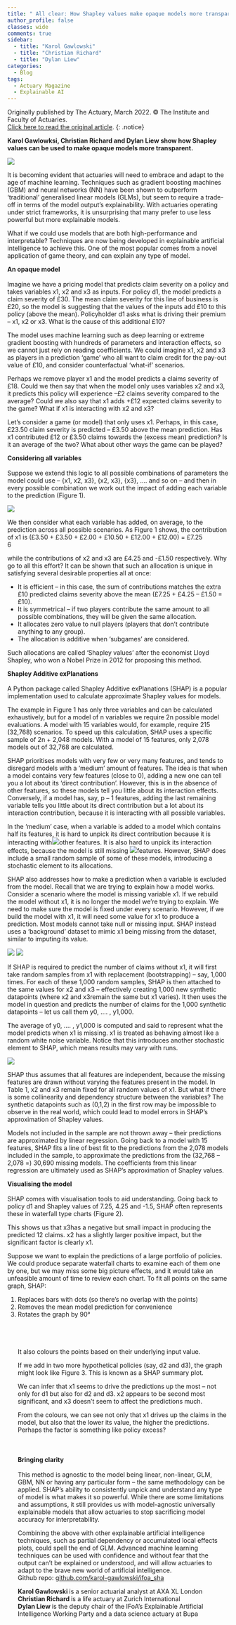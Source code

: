 ```yaml
---
title: " All clear: How Shapley values make opaque models more transparent"
author_profile: false 
classes: wide
comments: true
sidebar:
  - title: "Karol Gawlowski"
  - title: "Christian Richard"
  - title: "Dylan Liew"
categories:
  - Blog
tags:
  - Actuary Magazine
  - Explainable AI
---
```


Originally published by The Actuary, March 2022. © The Institute and Faculty of Actuaries. <br>
<a href="https://www.theactuary.com/features/2022/03/01/all-clear-how-shapley-values-make-opaque-models-more-transparent"> Click here to read the original article</a>.
{: .notice}

<b> Karol Gawlowksi, Christian Richard and Dylan Liew show how Shapley values can be used to make opaque models more transparent. </b>

<img src="/assets/images_for_posts/All clear: Shapley values/01.png" style="width: auto; height: auto;max-width: 750px;max-height: 750px">


It is becoming evident that actuaries will need to embrace and adapt to the age of machine learning. Techniques such as gradient boosting machines (GBM) and neural networks (NN) have been shown to outperform ‘traditional’ generalised linear models (GLMs), but seem to require a trade-off in terms of the model output’s explainability. With actuaries operating under strict frameworks, it is unsurprising that many prefer to use less powerful but more explainable models.

What if we could use models that are both high-performance and interpretable? Techniques are now being developed in explainable artificial intelligence to achieve this. One of the most popular comes from a novel application of game theory, and can explain any type of model.

<b> An opaque model </b>
<br>
<br>
Imagine we have a pricing model that predicts claim severity on a policy and takes variables x1, x2 and x3 as inputs. For policy d1, the model predicts a claim severity of £30. The mean claim severity for this line of business is £20, so the model is suggesting that the values of the inputs add £10 to this policy (above the mean). Policyholder d1 asks what is driving their premium – x1, x2 or x3. What is the cause of this additional £10?

The model uses machine learning such as deep learning or extreme gradient boosting with hundreds of parameters and interaction effects, so we cannot just rely on reading coefficients. We could imagine x1, x2 and x3 as players in a prediction ‘game’ who all want to claim credit for the pay-out value of £10, and consider counterfactual ‘what-if’ scenarios.

Perhaps we remove player x1 and the model predicts a claims severity of £18. Could we then say that when the model only uses variables x2 and x3, it predicts this policy will experience –£2 claims severity compared to the average? Could we also say that x1 adds +£12 expected claims severity to the game? What if x1 is interacting with x2 and x3?

Let’s consider a game (or model) that only uses x1. Perhaps, in this case, £23.50 claim severity is predicted – £3.50 above the mean prediction. Has x1 contributed £12 or £3.50 claims towards the (excess mean) prediction? Is it an average of the two? What about other ways the game can be played?

<b> Considering all variables </b>
<br>
<br>
Suppose we extend this logic to all possible combinations of parameters the model could use – {x1, x2, x3}, {x2, x3}, {x3}, …. and so on – and then in every possible combination we work out the impact of adding each variable to the prediction (Figure 1).

<img src="/assets/images_for_posts/All clear: Shapley values/02.png" style="width: auto; height: auto;max-width: 750px;max-height: 750px">

We then consider what each variable has added, on average, to the prediction across all possible scenarios. As Figure 1 shows, the contribution of x1 is
(£3.50 + £3.50 + £2.00 + £10.50 + £12.00 + £12.00) = £7.25
<br>
                       6

while the contributions of x2 and x3 are £4.25 and -£1.50 respectively.
Why go to all this effort? It can be shown that such an allocation is unique in satisfying several desirable properties all at once:
<ul>
  <li> It is efficient – in this case, the sum of contributions matches the extra £10 predicted claims severity above the mean (£7.25 + £4.25 – £1.50 = £10). </li>
  <li> It is symmetrical – if two players contribute the same amount to all possible combinations, they will be given the same allocation. </li>
  <li> It allocates zero value to null players (players that don’t contribute anything to any group). </li>
  <li> The allocation is additive when ‘subgames’ are considered. </li>
</ul>

Such allocations are called ‘Shapley values’ after the economist Lloyd Shapley, who won a Nobel Prize in 2012 for proposing this method.

<b> Shapley Additive exPlanations </b>
<br>
<br>
A Python package called Shapley Additive exPlanations (SHAP) is a popular implementation used to calculate approximate Shapley values for models.

The example in Figure 1 has only three variables and can be calculated exhaustively, but for a model of n variables we require 2n possible model evaluations. A model with 15 variables would, for example, require 215 (32,768) scenarios. To speed up this calculation, SHAP uses a specific sample of 2n + 2,048 models. With a model of 15 features, only 2,078 models out of 32,768 are calculated.

SHAP prioritises models with very few or very many features, and tends to disregard models with a ‘medium’ amount of features. The idea is that when a model contains very few features (close to 0), adding a new one can tell you a lot about its ‘direct contribution’. However, this is in the absence of other features, so these models tell you little about its interaction effects. Conversely, if a model has, say, p – 1 features, adding the last remaining variable tells you little about its direct contribution but a lot about its interaction contribution, because it is interacting with all possible variables.

In the ‘medium’ case, when a variable is added to a model which contains half its features, it is hard to unpick its direct contribution because it is interacting with<img src="/assets/images_for_posts/All clear: Shapley values/03.png" style="width: auto; height: auto;max-width: 50px;max-height: 50px">other features. It is also hard to unpick its interaction effects, because the model is still missing  <img src="/assets/images_for_posts/All clear: Shapley values/03.png" style="width: auto; height: auto;max-width: 50px;max-height: 50px">features. However, SHAP does include a small random sample of some of these models, introducing a stochastic element to its allocations.

SHAP also addresses how to make a prediction when a variable is excluded from the model. Recall that we are trying to explain how a model works. Consider a scenario where the model is missing variable x1. If we rebuild the model without x1, it is no longer the model we’re trying to explain. We need to make sure the model is fixed under every scenario. However, if we build the model with x1, it will need some value for x1 to produce a prediction. Most models cannot take null or missing input. SHAP instead uses a ‘background’ dataset to mimic x1 being missing from the dataset, similar to imputing its value.

<img src="/assets/images_for_posts/All clear: Shapley values/04.png" style="width: auto; height: auto;max-width: 750px;max-height: 750px">

<img src="/assets/images_for_posts/All clear: Shapley values/05.png" style="width: auto; height: auto;max-width: 750px;max-height: 750px">

If SHAP is required to predict the number of claims without x1, it will first take random samples from x1 with replacement (bootstrapping) – say, 1,000 times. For each of these 1,000 random samples, SHAP is then attached to the same values for x2 and x3 – effectively creating 1,000 new synthetic datapoints (where x2 and x3remain the same but x1 varies). It then uses the model in question and predicts the number of claims for the 1,000 synthetic datapoints – let us call them y0, …. , y1,000.

The average of y0, …. , y1,000 is computed and said to represent what the model predicts when x1 is missing. x1 is treated as behaving almost like a random white noise variable. Notice that this introduces another stochastic element to SHAP, which means results may vary with runs.

<img src="/assets/images_for_posts/All clear: Shapley values/06.png" style="width: auto; height: auto;max-width: 750px;max-height: 750px">

SHAP thus assumes that all features are independent, because the missing features are drawn without varying the features present in the model. In Table 1, x2 and x3 remain fixed for all random values of x1. But what if there is some collinearity and dependency structure between the variables? The synthetic datapoints such as (0,1,2) in the first row may be impossible to observe in the real world, which could lead to model errors in SHAP’s approximation of Shapley values.

Models not included in the sample are not thrown away – their predictions are approximated by linear regression. Going back to a model with 15 features, SHAP fits a line of best fit to the predictions from the 2,078 models included in the sample, to approximate the predictions from the (32,768 – 2,078 =) 30,690 missing models. The coefficients from this linear regression are ultimately used as SHAP’s approximation of Shapley values.

<b> Visualising the model </b>
<br>
<br>
SHAP comes with visualisation tools to aid understanding. Going back to policy d1  and Shapley values of 7.25, 4.25 and -1.5, SHAP often represents these in waterfall type charts (Figure 2).

This shows us that x3has a negative but small impact in producing the predicted 12 claims. x2 has a slightly larger positive impact, but the significant factor is clearly x1.

Suppose we want to explain the predictions of a large portfolio of policies. We could produce separate waterfall charts to examine each of them one by one, but we may miss some big picture effects, and it would take an unfeasible amount of time to review each chart.
To fit all points on the same graph, SHAP:
<ol>
<li> Replaces bars with dots (so there’s no overlap with the points) </li>
<li> Removes the mean model prediction for convenience </li>
<li> Rotates the graph by 90° </li>
<br><br>
<br><br>
It also colours the points based on their underlying input value.

If we add in two more hypothetical policies (say, d2 and d3), the graph might look like Figure 3. This is known as a SHAP summary plot.

We can infer that x1 seems to drive the predictions up the most – not only for d1 but also for d2 and d3. x2 appears to be second most significant, and x3 doesn’t seem to affect the predictions much.

From the colours, we can see not only that x1 drives up the claims in the model, but also that the lower its value, the higher the predictions. Perhaps the factor is something like policy excess?  
<br><br>
<br>
<b> Bringing clarity </b>
<br>
<br>
This method is agnostic to the model being linear, non-linear, GLM, GBM, NN or having any particular form – the same methodology can be applied. SHAP’s ability to consistently unpick and understand any type of model is what makes it so powerful. While there are some limitations and assumptions, it still provides us with model-agnostic universally explainable models that allow actuaries to stop sacrificing model accuracy for interpretability.

Combining the above with other explainable artificial intelligence techniques, such as partial dependency or accumulated local effects plots, could spell the end of GLM. Advanced machine learning techniques can be used with confidence and without fear that the output can’t be explained or understood, and will allow actuaries to adapt to the brave new world of artificial intelligence.
<br>
Github repo: <a href="https://github.com/karol-gawlowski/ifoa_shap"> github.com/karol-gawlowski/ifoa_sha</a>

<b> Karol Gawlowski </b> is a senior actuarial analyst at AXA XL London <br>
<b> Christian Richard </b> is a life actuary at Zurich International <br>
<b> Dylan Liew </b> is the deputy chair of the IFoA’s Explainable Artificial Intelligence Working Party and a data science actuary at Bupa
